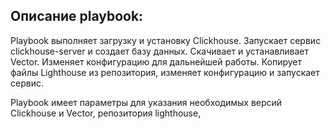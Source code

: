 ## Описание playbook:
Playbook выполняет загрузку и установку Clickhouse. Запускает сервис clickhouse-server и создает базу данных.
Скачивает и устанавливает Vector. Изменяет конфигурацию для дальнейшей работы.
Копирует файлы Lighthouse из репозитория, изменяет конфигурацию и запускает сервис.


Playbook имеет параметры для указания необходимых версий Clickhouse и Vector, репозитория lighthouse, 
